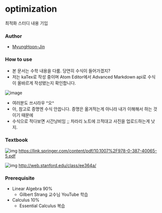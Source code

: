 # optimization
최적화 스터디 내용 기입

### Author
- [MyungHoon-Jin](https://www.github.com/jinmang2)

### How to use
- 본 문서는 수학 내용을 다룸. 당연히 수식이 들어가겠지?
- 저는 kaTex로 작성 중이며 Atom Editor에서 Advanced Markdown api로 수식이 올바르게 작성됐는지 확인합니다.

![image](https://user-images.githubusercontent.com/37775784/81242895-4a31a000-9049-11ea-9538-726875bba412.png)

- 여러분도 쓰시라우 ^오^
- 아, 참고로 증명엔 수식 안씁니다. 증명은 옮겨적는게 아니라 내가 이해해서 하는 것이기 때문에
- 수식으로 적다보면 시간낭비임 ;; 차라리 노트에 끄적대고 사진을 업로드하는게 낫지.

### Textbook

![img](http://image.kyobobook.co.kr/images/book/xlarge/031/x9780387303031.jpg)
https://link.springer.com/content/pdf/10.1007%2F978-0-387-40065-5.pdf

![img](https://web.stanford.edu/~boyd/cvxbook/bv_cvxbook_cover.jpg)
http://web.stanford.edu/class/ee364a/

### Prerequisite
- Linear Algebra 90%
  - Gilbert Strang 교수님 YouTube 학습
- Calculus 10%
  - Essential Calculus 복습
